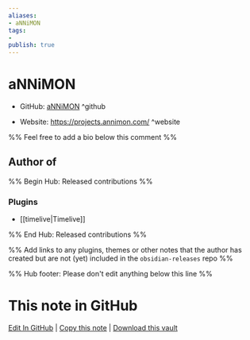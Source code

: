 ```yaml
---
aliases:
- aNNiMON
tags:
- 
publish: true
---
```


# aNNiMON

- GitHub: [aNNiMON](https://github.com/aNNiMON/) ^github
<!-- - Discord: `@` ^discord-->
- Website: <https://projects.annimon.com/> ^website
<!-- - [[Publish sites|Publish site]]: <https://> ^publish-->

%% Feel free to add a bio below this comment %%


## Author of

%% Begin Hub: Released contributions %%
### Plugins
- [[timelive|Timelive]]

%% End Hub: Released contributions %%

%% Add links to any plugins, themes or other notes that the author has created but are not (yet) included in the `obsidian-releases` repo %%

<!--
### Unlisted plugins
-->

<!--
### Others
-->

<!--
## Sponsor this author
-->

<!-- - [[GitHub sponsors]]: [Sponsor @aNNiMON on GitHub Sponsors](https://github.com/sponsors/aNNiMON) ^github-sponsor-->
<!-- - [[Buy me a coffee]]: <https://> ^buy-me-a-coffee-->
<!-- - [[PayPal]]: <https://> ^paypal-->
<!-- - [[Patreon]]: <https://> ^patreon-->

<!--
## Follow this author
-->

<!-- - [[YouTube Channels|On YouTube]]: <https://> ^youtube-->
<!-- - Twitter: <https://> ^twitter-->
<!-- - ... -->

%% Hub footer: Please don't edit anything below this line %%

# This note in GitHub

<span class="git-footer">[Edit In GitHub](https://github.dev/obsidian-community/obsidian-hub/blob/main/01%20-%20Community/People/aNNiMON.md "git-hub-edit-note") | [Copy this note](https://raw.githubusercontent.com/obsidian-community/obsidian-hub/main/01%20-%20Community/People/aNNiMON.md "git-hub-copy-note") | [Download this vault](https://github.com/obsidian-community/obsidian-hub/archive/refs/heads/main.zip "git-hub-download-vault") </span>
